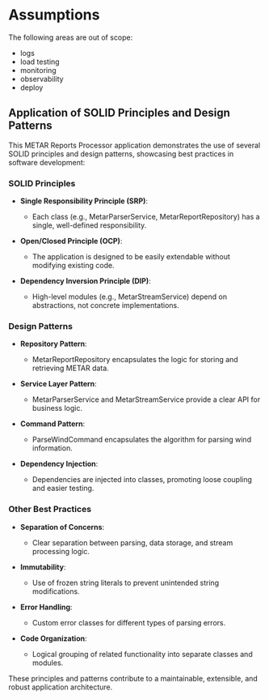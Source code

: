 # Assumptions

The following areas are out of scope:
- logs
- load testing
- monitoring
- observability
- deploy

## Application of SOLID Principles and Design Patterns

This METAR Reports Processor application demonstrates the use of several SOLID principles and design patterns, showcasing best practices in software development:

### SOLID Principles

- **Single Responsibility Principle (SRP)**:
    - Each class (e.g., MetarParserService, MetarReportRepository) has a single, well-defined responsibility.

- **Open/Closed Principle (OCP)**:
    - The application is designed to be easily extendable without modifying existing code.

- **Dependency Inversion Principle (DIP)**:
    - High-level modules (e.g., MetarStreamService) depend on abstractions, not concrete implementations.

### Design Patterns

- **Repository Pattern**:
    - MetarReportRepository encapsulates the logic for storing and retrieving METAR data.

- **Service Layer Pattern**:
    - MetarParserService and MetarStreamService provide a clear API for business logic.

- **Command Pattern**:
    - ParseWindCommand encapsulates the algorithm for parsing wind information.

- **Dependency Injection**:
    - Dependencies are injected into classes, promoting loose coupling and easier testing.

### Other Best Practices

- **Separation of Concerns**:
    - Clear separation between parsing, data storage, and stream processing logic.

- **Immutability**:
    - Use of frozen string literals to prevent unintended string modifications.

- **Error Handling**:
    - Custom error classes for different types of parsing errors.

- **Code Organization**:
    - Logical grouping of related functionality into separate classes and modules.

These principles and patterns contribute to a maintainable, extensible, and robust application architecture.